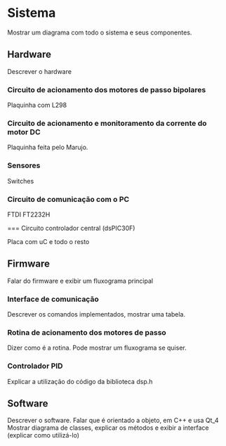 # Sistema #

Mostrar um diagrama com todo o sistema e seus componentes.

## Hardware ##

Descrever o hardware

### Circuito de acionamento dos motores de passo bipolares ###

Plaquinha com L298

### Circuito de acionamento e monitoramento da corrente do motor DC ###

Plaquinha feita pelo Marujo.

### Sensores ###

Switches

### Circuito de comunicação com o PC ###

FTDI FT2232H

=== Circuito controlador central (dsPIC30F)

Placa com uC e todo o resto

## Firmware ##

Falar do firmware e exibir um fluxograma principal

### Interface de comunicação ###

Descrever os comandos implementados, mostrar uma tabela.

### Rotina de acionamento dos motores de passo ###

Dizer como é a rotina. Pode mostrar um fluxograma se quiser.

### Controlador PID ###

Explicar a utilização do código da biblioteca dsp.h

## Software ##

Descrever o software.
Falar que é orientado a objeto, em C++ e usa Qt\_4
Mostrar diagrama de classes, explicar os métodos e exibir a interface (explicar como utilizá-lo)